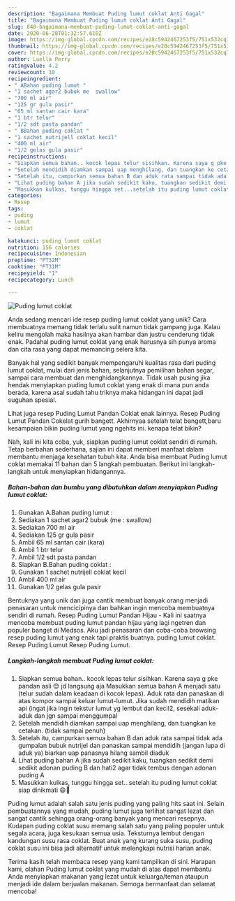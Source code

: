```yaml
---
description: "Bagaimana Membuat Puding lumut coklat Anti Gagal"
title: "Bagaimana Membuat Puding lumut coklat Anti Gagal"
slug: 840-bagaimana-membuat-puding-lumut-coklat-anti-gagal
date: 2020-06-28T01:32:57.610Z
image: https://img-global.cpcdn.com/recipes/e28c5942467253f5/751x532cq70/puding-lumut-coklat-foto-resep-utama.jpg
thumbnail: https://img-global.cpcdn.com/recipes/e28c5942467253f5/751x532cq70/puding-lumut-coklat-foto-resep-utama.jpg
cover: https://img-global.cpcdn.com/recipes/e28c5942467253f5/751x532cq70/puding-lumut-coklat-foto-resep-utama.jpg
author: Luella Perry
ratingvalue: 4.2
reviewcount: 10
recipeingredient:
- " ABahan puding lumut "
- "1 sachet agar2 bubuk me  swallow"
- "700 ml air"
- "125 gr gula pasir"
- "65 ml santan cair kara"
- "1 btr telur"
- "1/2 sdt pasta pandan"
- " BBahan puding coklat "
- "1 sachet nutrijell coklat kecil"
- "400 ml air"
- "1/2 gelas gula pasir"
recipeinstructions:
- "Siapkan semua bahan.. kocok lepas telur sisihkan. Karena saya g pke pandan asli 😊 jd langsung aja Masukkan semua bahan A menjadi satu (telur sudah dalam keadaan di kocok lepas). Aduk rata dan panaskan di atas kompor sampai keluar lumut-lumut. Jika sudah mendidih matikan api (ingat jika ingin tekstur lumut yg lembut dan kecil2, sesekali aduk-aduk dan jgn sampai menggumpal"
- "Setelah mendidih diamkan sampai uap menghilang, dan tuangkan ke cetakan. (tidak sampai penuh)"
- "Setelah itu, campurkan semua bahan B dan aduk rata sampai tidak ada gumpalan bubuk nutrijel dan panaskan sampai mendidih (jangan lupa di aduk ya) biarkan uap panasnya hilang sambil diaduk"
- "Lihat puding bahan A jika sudah sedikit kaku, tuangkan sedikit demi sedikit adonan puding B dan hati2 agar tidak tembus dengan adonan puding A"
- "Masukkan kulkas, tunggu hingga set...setelah itu puding lumut coklat siap dinikmati 😄💖"
categories:
- Resep
tags:
- puding
- lumut
- coklat

katakunci: puding lumut coklat 
nutrition: 156 calories
recipecuisine: Indonesian
preptime: "PT32M"
cooktime: "PT31M"
recipeyield: "1"
recipecategory: Lunch

---
```



![Puding lumut coklat](https://img-global.cpcdn.com/recipes/e28c5942467253f5/751x532cq70/puding-lumut-coklat-foto-resep-utama.jpg)

Anda sedang mencari ide resep puding lumut coklat yang unik? Cara membuatnya memang tidak terlalu sulit namun tidak gampang juga. Kalau keliru mengolah maka hasilnya akan hambar dan justru cenderung tidak enak. Padahal puding lumut coklat yang enak harusnya sih punya aroma dan cita rasa yang dapat memancing selera kita.

Banyak hal yang sedikit banyak mempengaruhi kualitas rasa dari puding lumut coklat, mulai dari jenis bahan, selanjutnya pemilihan bahan segar, sampai cara membuat dan menghidangkannya. Tidak usah pusing jika hendak menyiapkan puding lumut coklat yang enak di mana pun anda berada, karena asal sudah tahu triknya maka hidangan ini dapat jadi suguhan spesial.

Lihat juga resep Puding Lumut Pandan Coklat enak lainnya. Resep Puding Lumut Pandan Cokelat gurih bangett. Akhirnyaa setelah telat bangett,baru kesampaian bikin puding lumut yang ngehits ini. kenapa telat bikin?


Nah, kali ini kita coba, yuk, siapkan puding lumut coklat sendiri di rumah. Tetap berbahan sederhana, sajian ini dapat memberi manfaat dalam membantu menjaga kesehatan tubuh kita. Anda bisa membuat Puding lumut coklat memakai 11 bahan dan 5 langkah pembuatan. Berikut ini langkah-langkah untuk menyiapkan hidangannya.

<!--inarticleads1-->

##### Bahan-bahan dan bumbu yang dibutuhkan dalam menyiapkan Puding lumut coklat:

1. Gunakan  A.Bahan puding lumut :
1. Sediakan 1 sachet agar2 bubuk (me : swallow)
1. Sediakan 700 ml air
1. Sediakan 125 gr gula pasir
1. Ambil 65 ml santan cair (kara)
1. Ambil 1 btr telur
1. Ambil 1/2 sdt pasta pandan
1. Siapkan  B.Bahan puding coklat :
1. Gunakan 1 sachet nutrijell coklat kecil
1. Ambil 400 ml air
1. Gunakan 1/2 gelas gula pasir


Bentuknya yang unik dan juga cantik membuat banyak orang menjadi penasaran untuk mencicipinya dan bahkan ingin mencoba membuatnya sendiri di rumah. Resep Puding Lumut Pandan Hijau - Kali ini saatnya mencoba membuat puding lumut pandan hijau yang lagi ngetren dan populer banget di Medsos. Aku jadi penasaran dan coba-coba browsing resep puding lumut yang enak tapi praktis buatnya. puding lumut coklat. Resep Puding Lumut Resep Puding Lumut. 

<!--inarticleads2-->

##### Langkah-langkah membuat Puding lumut coklat:

1. Siapkan semua bahan.. kocok lepas telur sisihkan. Karena saya g pke pandan asli 😊 jd langsung aja Masukkan semua bahan A menjadi satu (telur sudah dalam keadaan di kocok lepas). Aduk rata dan panaskan di atas kompor sampai keluar lumut-lumut. Jika sudah mendidih matikan api (ingat jika ingin tekstur lumut yg lembut dan kecil2, sesekali aduk-aduk dan jgn sampai menggumpal
1. Setelah mendidih diamkan sampai uap menghilang, dan tuangkan ke cetakan. (tidak sampai penuh)
1. Setelah itu, campurkan semua bahan B dan aduk rata sampai tidak ada gumpalan bubuk nutrijel dan panaskan sampai mendidih (jangan lupa di aduk ya) biarkan uap panasnya hilang sambil diaduk
1. Lihat puding bahan A jika sudah sedikit kaku, tuangkan sedikit demi sedikit adonan puding B dan hati2 agar tidak tembus dengan adonan puding A
1. Masukkan kulkas, tunggu hingga set...setelah itu puding lumut coklat siap dinikmati 😄💖


Puding lumut adalah salah satu jenis puding yang paling hits saat ini. Selain pembuatannya yang mudah, puding lumut juga terlihat sangat lezat dan sangat cantik sehingga orang-orang banyak yang mencari resepnya. Kudapan puding coklat susu memang salah satu yang paling populer untuk segala acara, juga kesukaan semua usia. Teksturnya lembut dengan kandungan susu rasa coklat. Buat anak yang kurang suka susu, puding coklat susu ini bisa jadi alternatif untuk melengkapi nutrisi harian anak. 

Terima kasih telah membaca resep yang kami tampilkan di sini. Harapan kami, olahan Puding lumut coklat yang mudah di atas dapat membantu Anda menyiapkan makanan yang lezat untuk keluarga/teman ataupun menjadi ide dalam berjualan makanan. Semoga bermanfaat dan selamat mencoba!
